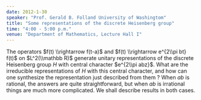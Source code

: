 ```yaml
---
date: 2012-1-30
speaker: "Prof. Gerald B. Folland University of Washingtom"
title: "Some representations of the discrete Heisenberg group"
time: "4:00 - 5:00 p.m."
venue: "Department of Mathematics, Lecture Hall I"
---
```

The operators $f(t) \\rightarrow f(t-a)$ and
$f(t) \\rightarrow e^{2\\pi bt} f(t)$ on $L^2(\\mathbb R)$ generate unitary
representations of the discrete Heisenberg group $H$ with central
character $e^{2\\pi abz}$. What are the irreducible representations
of $H$ with this central character, and how can one synthesize the
representation just described from them ? When $ab$ is rational, the
answers are quite straightforward, but when $ab$ is irrational
things are much more complicated. We shall describe results in both
cases.
